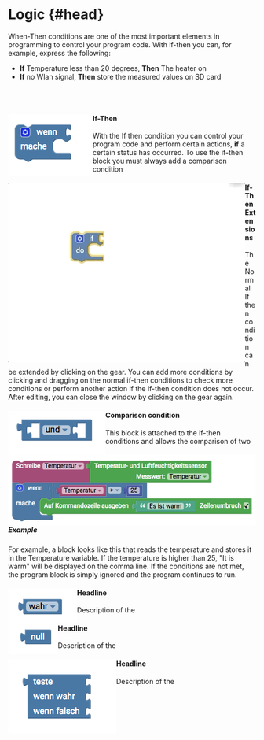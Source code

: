 # Logic {#head}

<div class="description">When-Then conditions are one of the most important elements in programming to control your program code. With if-then you can, for example, express the following: 
<ul>
<li><b>If</b> Temperature less than 20 degrees, <b>Then</b> The heater on</li>
<li><b>If</b> no Wlan signal, <b>Then</b> store the measured values on SD card</li>
</ul>
</div>
<div class="line">
    <br>
    <br>
</div>

<div class="container">
    <div class="row">
        <div class="col-md-6">
            <img src="../pictures/blocks/logic/logic-0.png" alt="block" align="left">
        </div>
        <div class="col-md-6">
            <h4>If-Then</h4>
            With the If then condition you can control your program code and perform certain actions, <b>if</b> a certain status has occurred. To use the if-then block you must always add a comparison condition
        </div>
    </div>
</div>

<div class="container">
    <div class="row">
        <div class="col-md-6">
            <img src="../pictures/blocks/logic/logic-gif-0.gif" alt="block" align="left">
        </div>
        <div class="col-md-6">
            <h4>If-Then Extensions</h4>
            The Normal If then condition can be extended by clicking on the gear. You can add more conditions by clicking and dragging on the normal if-then conditions to check more conditions or perform another action if the if-then condition does not occur. After editing, you can close the window by clicking on the gear again.
        </div>
    </div>
</div>

<div class="line"></div>

<div class="container">
    <div class="row">
        <div class="col-md-6">
            <img src="../pictures/blocks/logic/logic-2.png" alt="block" align="left">
        </div>
        <div class="col-md-6">
            <h4>Comparison condition</h4>
            This block is attached to the if-then conditions and allows the comparison of two 
        </div>
    </div>
</div>


<div class="container">
    <div class="row">
        <div class="col-md-6">
            <img src="../pictures/blocks/logic/logic-7.png" alt="block" align="left">
        </div>
        <div class="col-md-6">
            <h5>Example</h5>
            For example, a block looks like this that reads the temperature and stores it in the Temperature variable. If the temperature is higher than 25, "It is warm" will be displayed on the comma line. If the conditions are not met, the program block is simply ignored and the program continues to run. 
        </div>
    </div>
</div>

<div class="line"></div>

<div class="container">
    <div class="row">
        <div class="col-md-6">
            <img src="../pictures/blocks/logic/logic-4.png" alt="block" align="left">
        </div>
        <div class="col-md-6">
            <h4>Headline</h4>
            Description of the
        </div>
    </div>
</div>

<div class="line"></div>

<div class="container">
    <div class="row">
        <div class="col-md-6">
            <img src="../pictures/blocks/logic/logic-5.png" alt="block" align="left">
        </div>
        <div class="col-md-6">
            <h4>Headline</h4>
            Description of the
        </div>
    </div>
</div>

<div class="line"></div>

<div class="container">
    <div class="row">
        <div class="col-md-6">
            <img src="../pictures/blocks/logic/logic-6.png" alt="block" align="left">
        </div>
        <div class="col-md-6">
            <h4>Headline</h4>
            Description of the
        </div>
    </div>
</div>

<div class="line"></div>